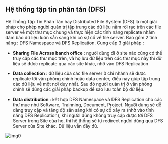 ## Hệ thống tập tin phân tán (DFS)

Hệ Thống Tập Tin Phân Tán hay Distributed File System (DFS) là một giải pháp cho phép người quản trị tập trung các dữ liệu nằm rời rạc trên các file server về một thư mục chung và thực hiện các tính năng replicate nhằm đảm bảo dữ liệu luôn sẵn sang khi có sự cố về file server. Bao gồm 2 tính năng : DFS Namespace và DFS Replication.
Cung cấp 3 giải pháp :

* <b>Sharing File Across banch office</b> : người dùng đi ở site nào cũng có thể truy cập các thư mục trên, và họ lưu dữ liệu trên các thư mục này thì dữ liệu sẽ được replicate qua các site khác, nhờ vào DFS Replication

* <b>Data collection</b> : dữ liệu của các file server ở chi nhánh sẽ được replicate tới văn phòng chính hoặc data center, điều này giúp tập trung các dữ liệu về một nơi duy nhất. Sau đó người quản trị ở văn phòng chính sẽ dùng các giải pháp backup để sao lưu toàn bộ dữ liệu.

* <b>Data distribution</b> : kết hợp DFS Namespace và DFS Replication cho các thư mục như Software, Trainning, Document, Project. Người dùng sẽ dễ dàng truy cập và tăng độ sẵn sàng khi có sự cố xảy ra (nhờ vào tính năng DFS Replication), khi người dùng không truy cập được tới DFS Server trong Site của họ, thì hệ thống sẽ tự redirect người dùng qua DFS Server của Site khác. Dữ liệu vẫn đầy đủ.

![img0](https://domanhquang.github.io/datasciencecoban/image/img-raft/dfs.png)
